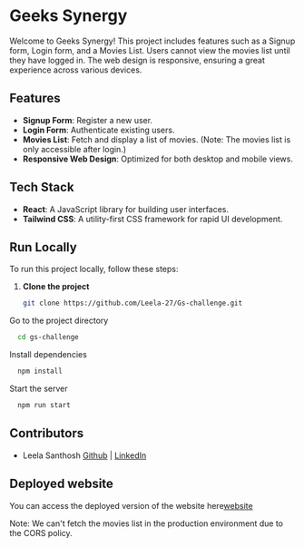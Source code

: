 
# Geeks Synergy

Welcome to Geeks Synergy! This project includes features such as a Signup form, Login form, and a Movies List. Users cannot view the movies list until they have logged in. The web design is responsive, ensuring a great experience across various devices.

## Features

- **Signup Form**: Register a new user.
- **Login Form**: Authenticate existing users.
- **Movies List**: Fetch and display a list of movies. (Note: The movies list is only accessible after login.)
- **Responsive Web Design**: Optimized for both desktop and mobile views.

## Tech Stack

- **React**: A JavaScript library for building user interfaces.
- **Tailwind CSS**: A utility-first CSS framework for rapid UI development.

## Run Locally

To run this project locally, follow these steps:

1. **Clone the project**
   ```bash
   git clone https://github.com/Leela-27/Gs-challenge.git

Go to the project directory

```bash
  cd gs-challenge
```

Install dependencies

```bash
  npm install
```

Start the server

```bash
  npm run start
```


## Contributors

- Leela Santhosh [Github](https://github.com/Leela-27) | [LinkedIn](www.linkedin.com/in/leela-santhosh-gonnabathula-5852a830a)


## Deployed website

You can access the deployed version of the website here[website](https://gs-challenge-bp41dn86o-leela-27s-projects.vercel.app/)

Note: We can't fetch the movies list in the production environment due to the CORS policy.